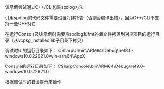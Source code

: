 该示例尝试通过C++/CLI包装spdlog方法

引用spdlog的代码文件需要设置为非托管（否则会编译出错），因为C++/CLI不支持一些C++特性

在运行Console及UI示例时需要将spdlog和fmt的dll文件拷贝到对应项目的运行目录（从vcpkg_installed lib子目录下拷贝）

调试时UI的运行目录如下：
CSharpUI\bin\ARM64\Debug\net8.0-windows10.0.22621.0\win-arm64\AppX

Console的运行目录如下：
CSharpConsole\bin\ARM64\Debug\net8.0-windows10.0.22621.0

根据调试时的错误提示来操作